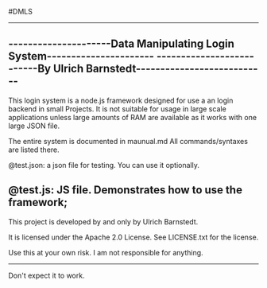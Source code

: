 #DMLS


-------------------------------------------------------------------------
---------------------Data Manipulating Login System----------------------
--------------------------By  Ulrich Barnstedt---------------------------
-------------------------------------------------------------------------


This login system is a node.js framework designed for use a an login backend in small Projects.
It is not suitable for usage in large scale applications unless large amounts of RAM are available as it works with one large JSON file.

The entire system is documented in maunual.md
All commands/syntaxes are listed there.

@test.json: a json file for testing. You can use it optionally.

@test.js: JS file. Demonstrates how to use the framework;
-------------------------------------------------------------------------

This project is developed by and only by Ulrich Barnstedt.

It is licensed under the Apache 2.0 License. See LICENSE.txt for the license.

Use this at your own risk. I am not responsible for anything.

-------------------------------------------------------------------------


Don't expect it to work.
